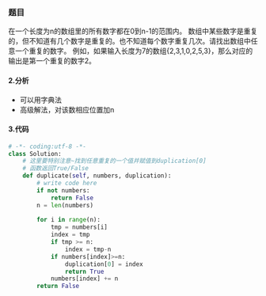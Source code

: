 ### 题目

在一个长度为n的数组里的所有数字都在0到n-1的范围内。 数组中某些数字是重复的，但不知道有几个数字是重复的。也不知道每个数字重复几次。请找出数组中任意一个重复的数字。 例如，如果输入长度为7的数组{2,3,1,0,2,5,3}，那么对应的输出是第一个重复的数字2。



#### 2.分析

- 可以用字典法
- 高级解法，对该数相应位置加n



#### 3.代码

```python
# -*- coding:utf-8 -*-
class Solution:
    # 这里要特别注意~找到任意重复的一个值并赋值到duplication[0]
    # 函数返回True/False
    def duplicate(self, numbers, duplication):
        # write code here
        if not numbers:
            return False
        n = len(numbers)
        
        for i in range(n):
            tmp = numbers[i]
            index = tmp
            if tmp >= n:
                index = tmp-n
            if numbers[index]>=n:
                duplication[0] = index
                return True
            numbers[index] += n
        return False
```

